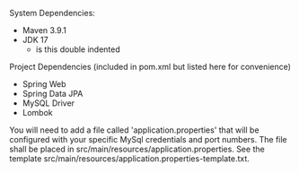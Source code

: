 System Dependencies:
- Maven 3.9.1
- JDK 17
    - is this double indented

Project Dependencies (included in pom.xml but listed here for convenience)
- Spring Web
- Spring Data JPA
- MySQL Driver
- Lombok

You will need to add a file called 'application.properties' that will be configured with your specific MySql credentials and port numbers.
The file shall be placed in src/main/resources/application.properties.
See the template src/main/resources/application.properties-template.txt.

